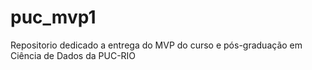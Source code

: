 # puc_mvp1

Repositorio dedicado a entrega do MVP do curso e pós-graduação em Ciência de Dados da PUC-RIO
